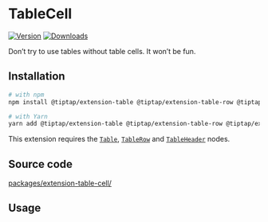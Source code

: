 # TableCell
[![Version](https://img.shields.io/npm/v/@tiptap/extension-table-cell.svg?label=version)](https://www.npmjs.com/package/@tiptap/extension-table-cell)
[![Downloads](https://img.shields.io/npm/dm/@tiptap/extension-table-cell.svg)](https://npmcharts.com/compare/@tiptap/extension-table-cell?minimal=true)

Don’t try to use tables without table cells. It won’t be fun.

## Installation
```bash
# with npm
npm install @tiptap/extension-table @tiptap/extension-table-row @tiptap/extension-table-header @tiptap/extension-table-cell

# with Yarn
yarn add @tiptap/extension-table @tiptap/extension-table-row @tiptap/extension-table-header @tiptap/extension-table-cell
```

This extension requires the [`Table`](/api/nodes/table), [`TableRow`](/api/nodes/table-row) and [`TableHeader`](/api/nodes/table-header) nodes.

## Source code
[packages/extension-table-cell/](https://github.com/ueberdosis/tiptap/blob/main/packages/extension-table-cell/)

## Usage
<demo name="Nodes/Table" />
